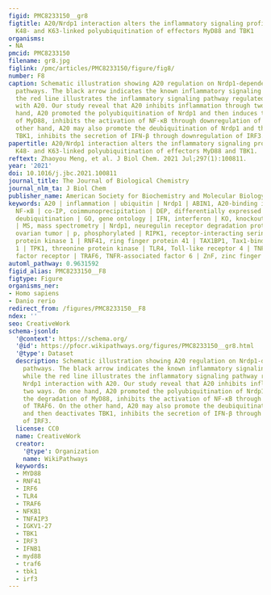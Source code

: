 ```yaml
---
figid: PMC8233150__gr8
figtitle: A20/Nrdp1 interaction alters the inflammatory signaling profile by mediating
  K48- and K63-linked polyubiquitination of effectors MyD88 and TBK1
organisms:
- NA
pmcid: PMC8233150
filename: gr8.jpg
figlink: /pmc/articles/PMC8233150/figure/fig8/
number: F8
caption: Schematic illustration showing A20 regulation on Nrdp1-dependent signaling
  pathways. The black arrow indicates the known inflammatory signaling pathway, while
  the red line illustrates the inflammatory signaling pathway regulated by Nrdp1 interaction
  with A20. Our study reveal that A20 inhibits inflammation through two ways. On one
  hand, A20 promoted the polyubiquitination of Nrdp1 and then induces the degradation
  of MyD88, inhibits the activation of NF-κB through downregulation of TRAF6. On the
  other hand, A20 may also promote the deubiquitination of Nrdp1 and then deactivates
  TBK1, inhibits the secretion of IFN-β through downregulation of IRF3.
papertitle: A20/Nrdp1 interaction alters the inflammatory signaling profile by mediating
  K48- and K63-linked polyubiquitination of effectors MyD88 and TBK1.
reftext: Zhaoyou Meng, et al. J Biol Chem. 2021 Jul;297(1):100811.
year: '2021'
doi: 10.1016/j.jbc.2021.100811
journal_title: The Journal of Biological Chemistry
journal_nlm_ta: J Biol Chem
publisher_name: American Society for Biochemistry and Molecular Biology
keywords: A20 | inflammation | ubiquitin | Nrdp1 | ABIN1, A20-binding inhibitor of
  NF-κB | co-IP, coimmunoprecipitation | DEP, differentially expressed protein | DUB,
  deubiquitination | GO, gene ontology | IFN, interferon | KO, knockout | LPS, lipopolysaccharide
  | MS, mass spectrometry | Nrdp1, neuregulin receptor degradation protein-1 | OTU,
  ovarian tumor | p, phosphorylated | RIPK1, receptor-interacting serine/threonine
  protein kinase 1 | RNF41, ring finger protein 41 | TAX1BP1, Tax1-binding protein
  1 | TPK1, threonine protein kinase | TLR4, Toll-like receptor 4 | TNFR, tumor necrosis
  factor receptor | TRAF6, TNFR-associated factor 6 | ZnF, zinc finger
automl_pathway: 0.9631592
figid_alias: PMC8233150__F8
figtype: Figure
organisms_ner:
- Homo sapiens
- Danio rerio
redirect_from: /figures/PMC8233150__F8
ndex: ''
seo: CreativeWork
schema-jsonld:
  '@context': https://schema.org/
  '@id': https://pfocr.wikipathways.org/figures/PMC8233150__gr8.html
  '@type': Dataset
  description: Schematic illustration showing A20 regulation on Nrdp1-dependent signaling
    pathways. The black arrow indicates the known inflammatory signaling pathway,
    while the red line illustrates the inflammatory signaling pathway regulated by
    Nrdp1 interaction with A20. Our study reveal that A20 inhibits inflammation through
    two ways. On one hand, A20 promoted the polyubiquitination of Nrdp1 and then induces
    the degradation of MyD88, inhibits the activation of NF-κB through downregulation
    of TRAF6. On the other hand, A20 may also promote the deubiquitination of Nrdp1
    and then deactivates TBK1, inhibits the secretion of IFN-β through downregulation
    of IRF3.
  license: CC0
  name: CreativeWork
  creator:
    '@type': Organization
    name: WikiPathways
  keywords:
  - MYD88
  - RNF41
  - IRF6
  - TLR4
  - TRAF6
  - NFKB1
  - TNFAIP3
  - IGKV1-27
  - TBK1
  - IRF3
  - IFNB1
  - myd88
  - traf6
  - tbk1
  - irf3
---
```

